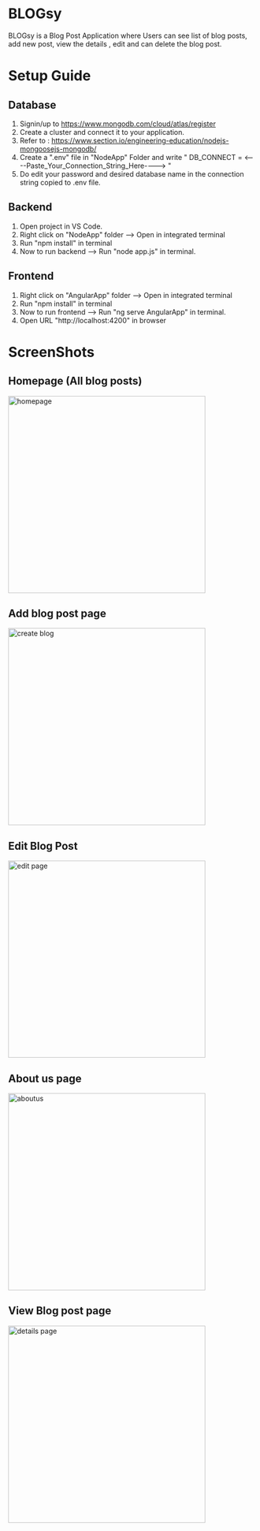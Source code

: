 # BLOGsy
BLOGsy is a Blog Post Application where Users can see list of blog posts, add new post,  view the details , edit  and can delete the blog  post.

# Setup Guide

## Database
1. Signin/up to https://www.mongodb.com/cloud/atlas/register 
2. Create a cluster and connect it to your application.
3. Refer to : https://www.section.io/engineering-education/nodejs-mongoosejs-mongodb/
4. Create a ".env" file in "NodeApp" Folder and write " DB_CONNECT = <----Paste_Your_Connection_String_Here----> "
5. Do edit your password and desired database name in the connection string copied to .env file.

## Backend
1. Open project in VS Code.
2. Right click on "NodeApp" folder --> Open in integrated terminal
3. Run "npm install" in terminal
4. Now to run backend --> Run "node app.js" in terminal.

## Frontend
1. Right click on "AngularApp" folder --> Open in integrated terminal
2. Run "npm install" in terminal
3. Now to run frontend --> Run "ng serve AngularApp" in terminal.
4. Open URL "http://localhost:4200" in browser 

# ScreenShots

## Homepage (All blog posts)

<img width="400" alt="homepage" src="https://user-images.githubusercontent.com/63288542/149618499-4d47585a-97e9-4897-a32d-60566c90d627.PNG">

## Add blog post page

<img width="400" alt="create blog" src="https://user-images.githubusercontent.com/63288542/149618508-64cc5186-3537-4182-8b6f-0ec000bc6bc1.PNG">

## Edit Blog Post 

<img width="400" alt="edit page" src="https://user-images.githubusercontent.com/63288542/149618513-aa6d857a-90ac-43f1-8dd3-12c20536eec7.PNG">

## About us page

<img width="400" alt="aboutus" src="https://user-images.githubusercontent.com/63288542/149618518-fd276c0f-3d11-4612-a5d0-7ecfb1914bd1.PNG">

## View Blog post page

<img width="400" alt="details page" src="https://user-images.githubusercontent.com/63288542/149618519-8cf76cd3-a01f-47f2-bc72-77f36f8291e2.PNG">
